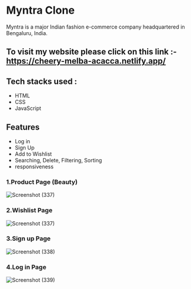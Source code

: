 # Myntra Clone
Myntra is a major Indian fashion e-commerce company headquartered in Bengaluru, India.

## To visit my website please click on this link :- https://cheery-melba-acacca.netlify.app/

## Tech stacks used :
* HTML
* CSS
* JavaScript 
## Features
* Log in 
* Sign Up
* Add to Wishlist
* Searching, Delete, Filtering, Sorting
* responsiveness
### 1.Product Page (Beauty)

![Screenshot (337)](https://user-images.githubusercontent.com/119393327/234051429-f2f5e243-c8e2-477f-bc76-a19f95a19e7c.png)

### 2.Wishlist Page

![Screenshot (337)](https://user-images.githubusercontent.com/119393327/234052161-0b150d26-84db-4ba3-bb2c-aac2cd94d6ce.png)

### 3.Sign up Page

![Screenshot (338)](https://user-images.githubusercontent.com/119393327/234052788-64ffe761-3b33-4310-a3d8-030b997c801d.png)

### 4.Log in Page

![Screenshot (339)](https://user-images.githubusercontent.com/119393327/234053068-f023edba-a263-4b88-9dd0-dc3017cd0fc1.png)
